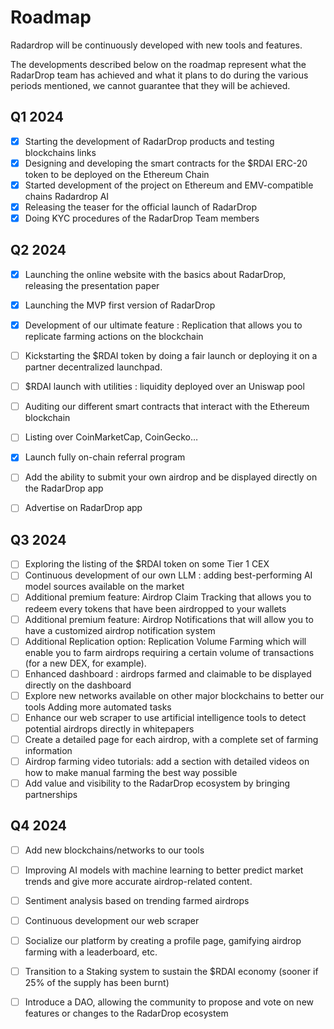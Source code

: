 # Roadmap

Radardrop will be continuously developed with new tools and features.

The developments described below on the roadmap represent what the RadarDrop team has achieved and what it plans to do during the various periods mentioned, we cannot guarantee that they will be achieved.

## Q1 2024

* [x] Starting the development of RadarDrop products and testing blockchains links
* [x] Designing and developing the smart contracts for the $RDAI ERC-20 token to be deployed on the Ethereum Chain
* [x] Started development of the project on Ethereum and EMV-compatible chains Radardrop AI&#x20;
* [x] Releasing the teaser for the official launch of RadarDrop
* [x] Doing KYC procedures of the RadarDrop Team members

## Q2 2024

* [x] Launching the online website with the basics about RadarDrop, releasing the presentation paper
* [x] Launching the MVP first version of RadarDrop
* [x] Development of our ultimate feature : Replication that allows you to replicate farming actions on the blockchain
* [ ] Kickstarting the $RDAI token by doing a fair launch or deploying it on a partner decentralized launchpad.&#x20;
* [ ] $RDAI launch with utilities : liquidity deployed over an Uniswap pool
* [ ] Auditing our different smart contracts that interact with the Ethereum blockchain
* [ ] Listing over CoinMarketCap, CoinGecko…
* [x] Launch fully on-chain referral program
* [ ] Add the ability to submit your own airdrop and be displayed directly on the RadarDrop app&#x20;
* [ ] Advertise on RadarDrop app&#x20;



## Q3 2024

* [ ] Exploring the listing of the $RDAI token on some Tier 1 CEX&#x20;
* [ ] Continuous development of our own LLM : adding best-performing AI model sources available on the market&#x20;
* [ ] Additional premium feature: Airdrop Claim Tracking that allows you to redeem every tokens that have been airdropped to your wallets&#x20;
* [ ] Additional premium feature: Airdrop Notifications that will allow you to have a customized airdrop notification system&#x20;
* [ ] Additional Replication option: Replication Volume Farming which will enable you to farm airdrops requiring a certain volume of transactions (for a new DEX, for example).&#x20;
* [ ] Enhanced dashboard : airdrops farmed and claimable to be displayed directly on the dashboard&#x20;
* [ ] Explore new networks available on other major blockchains to better our tools Adding more automated tasks&#x20;
* [ ] Enhance our web scraper to use artificial intelligence tools to detect potential airdrops directly in whitepapers&#x20;
* [ ] Create a detailed page for each airdrop, with a complete set of farming information&#x20;
* [ ] Airdrop farming video tutorials: add a section with detailed videos on how to make manual farming the best way possible&#x20;
* [ ] Add value and visibility to the RadarDrop ecosystem by bringing partnerships

## Q4 2024

* [ ] Add new blockchains/networks to our tools&#x20;
* [ ] Improving AI models with machine learning to better predict market trends and give more accurate airdrop-related content.&#x20;
* [ ] Sentiment analysis based on trending farmed airdrops&#x20;
* [ ] Continuous development our web scraper&#x20;
* [ ] Socialize our platform by creating a profile page, gamifying airdrop farming with a leaderboard, etc.&#x20;
* [ ] Transition to a Staking system to sustain the $RDAI economy (sooner if 25% of the supply has been burnt) &#x20;
* [ ] Introduce a DAO, allowing the community to propose and vote on new features or changes to the RadarDrop ecosystem

